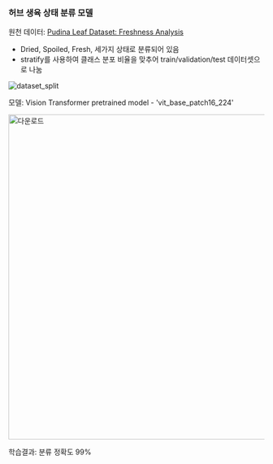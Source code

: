### 허브 생육 상태 분류 모델

원천 데이터: [Pudina Leaf Dataset: Freshness Analysis](https://data.mendeley.com/datasets/nvbpydc3fs/1)

- Dried, Spoiled, Fresh, 세가지 상태로 분류되어 있음
- stratify를 사용하여 클래스 분포 비율을 맞추어 train/validation/test 데이터셋으로 나눔

![dataset_split](https://github.com/user-attachments/assets/c05af06b-288b-4cd6-9759-29225f7d177b)

모델: Vision Transformer pretrained model - 'vit_base_patch16_224'

<img width="640" alt="다운로드" src="https://github.com/user-attachments/assets/9818e53b-7a1f-4e1b-aa4c-79f6660285f8">

학습결과: 분류 정확도 99%

